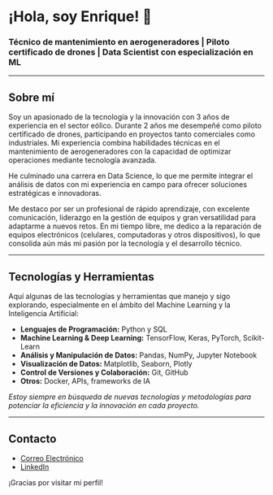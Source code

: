 # ¡Hola, soy Enrique! 👋

### Técnico de mantenimiento en aerogeneradores | Piloto certificado de drones | Data Scientist con especialización en ML

---

## Sobre mí

Soy un apasionado de la tecnología y la innovación con 3 años de experiencia en el sector eólico. Durante 2 años me desempeñé como piloto certificado de drones, participando en proyectos tanto comerciales como industriales. Mi experiencia combina habilidades técnicas en el mantenimiento de aerogeneradores con la capacidad de optimizar operaciones mediante tecnología avanzada.

He culminado una carrera en Data Science, lo que me permite integrar el análisis de datos con mi experiencia en campo para ofrecer soluciones estratégicas e innovadoras.

Me destaco por ser un profesional de rápido aprendizaje, con excelente comunicación, liderazgo en la gestión de equipos y gran versatilidad para adaptarme a nuevos retos. En mi tiempo libre, me dedico a la reparación de equipos electrónicos (celulares, computadoras y otros dispositivos), lo que consolida aún más mi pasión por la tecnología y el desarrollo técnico.

---

## Tecnologías y Herramientas

Aquí algunas de las tecnologías y herramientas que manejo y sigo explorando, especialmente en el ámbito del Machine Learning y la Inteligencia Artificial:

- **Lenguajes de Programación:** Python y SQL
- **Machine Learning & Deep Learning:** TensorFlow, Keras, PyTorch, Scikit-Learn
- **Análisis y Manipulación de Datos:** Pandas, NumPy, Jupyter Notebook
- **Visualización de Datos:** Matplotlib, Seaborn, Plotly
- **Control de Versiones y Colaboración:** Git, GitHub
- **Otros:** Docker, APIs, frameworks de IA

*Estoy siempre en búsqueda de nuevas tecnologías y metodologías para potenciar la eficiencia y la innovación en cada proyecto.*

---

## Contacto

- [Correo Electrónico](jeengaher@gmail.com)
- [LinkedIn](https://www.linkedin.com/in/jengaher99/)

¡Gracias por visitar mi perfil!
